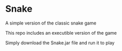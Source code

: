 # Snake
A simple version of the classic snake game

This repo includes an executible version of the game 

Simply download the Snake.jar file and run it to play

